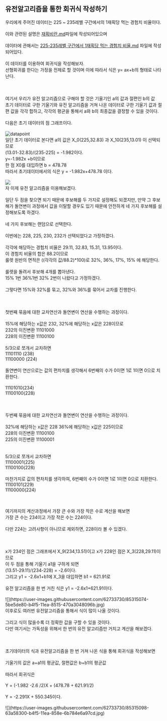 ## 유전알고리즘을 통한 회귀식 작성하기



우리에게 주어진 데이터는 225 ~ 235레벨 구간에서의 1재획당 먹는 경험치 비율이다.<br>
<br>
이와 관련된 설명은 [재획비란.md](https://github.com/ldotw5121/Genetic/blob/master/재획비란.md)파일에 작성되어있으며<br>
<br>
데이터에 관해서는 [225-235레벨 구간에서 1재획당 먹는 경험치 비율.md](https://github.com/ldotw5121/Genetic/blob/master/225-235%EB%A0%88%EB%B2%A8%20%EA%B5%AC%EA%B0%84%EC%97%90%EC%84%9C%201%EC%9E%AC%ED%9A%8D%EB%8B%B9%20%EB%A8%B9%EB%8A%94%20%EA%B2%BD%ED%97%98%EC%B9%98%20%EB%B9%84%EC%9C%A8.md) 파일에 작성되어있다.<br>
<br>
이 데이터를 이용하여 회귀식을 작성해보자.<br>
선형회귀를 한다는 가정을 전제로 할 것이며 이에 따라서 식은 y= ax+b의 형태로 나타난다.<br>
<br>
<br>
<br>
여기서 우리가 유전 알고리즘으로 구해야 할 것은 기울기인 a의 값과 절편인 b의 값<br>
초기 데이터로 구한 기울기와 유전 알고리즘을 거쳐 나온 데이터로 구한 기울기 값과 절편 값을 각각 합하고, 각각의 평균을 통해서 a와 b의 최종값을 결정할 수 있을 것이다.<br>
<br>
다음은 초기 데이터의 점 그래프이다.<br>
<br>
![datapoint](https://user-images.githubusercontent.com/62733730/85315037-4c669580-b4f5-11ea-8934-5a355dfe5004.jpg)
<br>
일단 초기 데이터로 본다면 a의 값은 X_0(225,32.83) 과 X_10(235,13.01) 이 선택되므로 <br>
(13.01-32.83)/(235-225) = -1.982이다.<br>
y=-1.982x +b이므로<br>
한 점 X0를 대입하면 b = 478.78<br>
따라서 초기데이터에서의 식은 y = -1.982x+478.78 이다.<br>
<br>
![](https://user-images.githubusercontent.com/62733730/85315058-57212a80-b4f5-11ea-86e0-7fdfb63a0909.jpg)
<br>
자 이제 유전 알고리즘을 이용해보겠다.<br>
<br>
일단 두 점을 찾으면 되기 때문에 후보해를 두 가지로 설정해도 되겠지만, 만약 그 후보해가 돌연변이 과정에서 값을 이탈할 경우도 있기 때문에 안전하게 네 가지 후보해를 설정해보도록 하겠다. <br>
<br>
네 가지 후보해는 랜덤으로 선택한다.<br>
<br>
이번에는 228, 225, 230, 232가 선택되었다고 가정하겠다.<br>
<br>
각각에 해당하는 경험치 비율은 29.11, 32.83, 15.31, 13.95이다.<br>
이 경험치 비율의 합은 88.2이므로<br>
룰렛 원반의 면적은 ((각각의 값/88.2)*100)로 32%, 36%, 17%, 15% 에 해당한다.<br>
<br>
룰렛을 돌려서 후보해 4개를 뽑아낸다.<br>
15% 1번 36%1번 32% 2번이 나왔다고 가정하겠다.<br>
<br>
그렇다면 15%와 32%를 묶고, 32%와 36%를 묶어서 교차를 진행한다.<br>
<br>
<br>
<br>
첫번째 묶음에 대한 교차연산과 돌연변이 연산을 수행하는 과정이다.<br>
<br>
15%에 해당하는 x값은 232, 32%에 해당하는 x값은 228이므로<br>
232의 이진변환 11101000<br>
228의 이진변환 11100100<br>
<br>
5/3으로 쪼개서 교차하면<br>
11101110 (238)<br>
11100000 (224)<br>
<br>
돌연변이 연산으로는 값의 편차치를 생각해서 6번째의 수가 0이면 1로 1이면 0으로 치환한다.<br>
<br>
11101010(234)<br>
11100100(228)<br>
<br>
<br>
<br>
두번째 묶음에 대한 교차연산과 돌연변이 연산을 수행하는 과정이다.<br>
<br>
32%에 해당하는 x값은 228 36%에 해당하는 x값은 225이므로<br>
228의 이진변환 11100100<br>
225의 이진변환 11100001<br>
<br><br>
5/3으로 쪼개서 교차하면<br>
11100001(225)<br>
11100100(228)<br>
<br>
마찬가지로 값의 편차치를 생각하여, 6번째의 수가 0이면 1로 1이면 0으로 치환한다.<br>
11100101(229)<br>
11100000(224)<br>
<br>

<br>
여기까지의 계산과정에서 가장 큰 수와 가장 작은 수로 계산을 해보면<br>
가장 큰 수는 234이고 가장 작은 수는 224이다.<br>
<br>
다만 224는 고려사항이 아니므로 제외하면, 228이라 볼 수 있겠다.<br>
<br>
<br>
<br>
x가 234인 점은 그래프에서 X_9(234,13.51)이고 x가 228인 점은 X_3(228,29.11)이므로<br>
이 두 점을 통해 기울기 a1을 구하게 되면<br>
(13.51-29.11)/(234-228) = -2.6이다.<br>
그리고 y1 = -2.6x1+b1에 X_3을 대입하면 b1 = 621.91로<br>
<br>
유전 알고리즘을 한 번 거친 식은 y1 = -2.6x1+621.91이다.<br>
<br>
![](https://user-images.githubusercontent.com/62733730/85315074-5be5de80-b4f5-11ea-8515-470a3048096b.jpg)
<br>
이후로도 여러번 유전알고리즘을 통해서 식이 많이 나올 것이다.<br>
<br>
그리고 식이 많을수록 더 정확한 값을 구할 수 있을 것이다.<br>
다만 여기서는 가독성을 위해서 한 번의 유전 알고리즘만 거치고 계산을 해보겠다.<br>
<br>
<br>
<br>
초기데이터의 식과 유전알고리즘을 한 번 거쳐 나온 식을 통해 회귀식을 작성해보면<br>
<br>
기울기의 값은 a+a1의 평균값, 절편값은 b+b1의 평균값<br>
<br>
따라서 회귀식은<br>
<br>
Y = (-1.982 -2.6 /2)X + (478.78 + 621.91/2)<br>
<br>
Y = -2.291X + 550.345이다.<br>
<br>
![](https://user-images.githubusercontent.com/62733730/85315098-63a58300-b4f5-11ea-858e-6b784e6a97cd.jpg)

